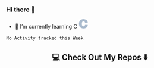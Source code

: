 ### Hi there 👋

- 🌱 I’m currently learning C <img src="https://raw.githubusercontent.com/devicons/devicon/master/icons/c/c-original.svg" alt="c_logo" width="25" height="25" />

<!--
**osalmine/osalmine** is a ✨ _special_ ✨ repository because its `README.md` (this file) appears on your GitHub profile.

Here are some ideas to get you started:

- 🔭 I’m currently working on ...
- 🌱 I’m currently learning ...
- 👯 I’m looking to collaborate on ...
- 🤔 I’m looking for help with ...
- 💬 Ask me about ...
- 📫 How to reach me: ...
- 😄 Pronouns: ...
- ⚡ Fun fact: ...
-->

<!--START_SECTION:waka-->
```text
No Activity tracked this Week
```
<!--END_SECTION:waka-->

<h2  align="center">💻 Check Out My Repos ⬇️ </h2>
